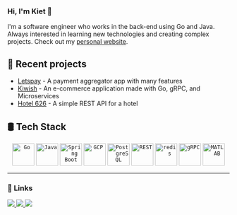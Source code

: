 ### Hi, I'm Kiet 👋

I'm a software engineer who works in the back-end using Go and Java. Always interested in learning new technologies and creating complex projects. Check out my [personal website](https://kietpa.github.io/).


## 🔭 Recent projects

- [Letspay](https://github.com/kietpa/letspay) - A payment aggregator app with many features
- [Kiwish](https://github.com/arvisy/kiwish) - An e-commerce application made with Go, gRPC, and Microservices
- [Hotel 626](https://github.com/kietpa/hotel-626) - A simple REST API for a hotel

## 🛢️ Tech Stack

<div align="center">
	<code><img width="50" src="https://raw.githubusercontent.com/marwin1991/profile-technology-icons/refs/heads/main/icons/go.png" alt="Go" title="Go"/></code>
	<code><img width="50" src="https://raw.githubusercontent.com/marwin1991/profile-technology-icons/refs/heads/main/icons/java.png" alt="Java" title="Java"/></code>
	<code><img width="50" src="https://raw.githubusercontent.com/marwin1991/profile-technology-icons/refs/heads/main/icons/spring_boot.png" alt="Spring Boot" title="Spring Boot"/></code>
	<code><img width="50" src="https://raw.githubusercontent.com/marwin1991/profile-technology-icons/refs/heads/main/icons/gcp.png" alt="GCP" title="GCP"/></code>
	<code><img width="50" src="https://raw.githubusercontent.com/marwin1991/profile-technology-icons/refs/heads/main/icons/postgresql.png" alt="PostgreSQL" title="PostgreSQL"/></code>
	<code><img width="50" src="https://raw.githubusercontent.com/marwin1991/profile-technology-icons/refs/heads/main/icons/rest.png" alt="REST" title="REST"/></code>
	<code><img width="50" src="https://raw.githubusercontent.com/marwin1991/profile-technology-icons/refs/heads/main/icons/redis.png" alt="redis" title="redis"/></code>
	<code><img width="50" src="https://raw.githubusercontent.com/marwin1991/profile-technology-icons/refs/heads/main/icons/grpc.png" alt="gRPC" title="gRPC"/></code>
	<code><img width="50" src="https://raw.githubusercontent.com/marwin1991/profile-technology-icons/refs/heads/main/icons/matlab.png" alt="MATLAB" title="MATLAB"/></code>
</div>

---

### 🔗 Links
<a href="https://www.linkedin.com/in/kiet-asmara/">
    <img src="https://img.shields.io/badge/linkedin-%230077B5.svg?style=for-the-badge&logo=linkedin&logoColor=white">
</a>
<a href="https://leetcode.com/kipas/">
    <img src="https://img.shields.io/badge/LeetCode-000000?style=for-the-badge&logo=LeetCode&logoColor=#d16c06">
</a>
<a href="https://www.hackerrank.com/profile/kiet123pascal">
    <img src="https://img.shields.io/badge/-Hackerrank-2EC866?style=for-the-badge&logo=HackerRank&logoColor=white">
</a>
